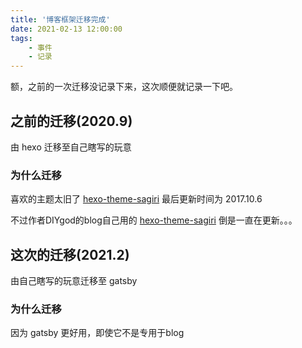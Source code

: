 ```yaml
---
title: '博客框架迁移完成'
date: 2021-02-13 12:00:00
tags: 
    - 事件
    - 记录
---
```


额，之前的一次迁移没记录下来，这次顺便就记录一下吧。  
<!--more-->

## 之前的迁移(2020.9)
由 hexo 迁移至自己瞎写的玩意  

### 为什么迁移
喜欢的主题太旧了 [hexo-theme-sagiri](https://github.com/DIYgod/hexo-theme-sagiri) 最后更新时间为 2017.10.6  

不过作者DIYgod的blog自己用的 [hexo-theme-sagiri](https://github.com/DIYgod/diygod.me/tree/master/themes/sagiri) 倒是一直在更新。。。    

## 这次的迁移(2021.2)
由自己瞎写的玩意迁移至 gatsby  

### 为什么迁移
因为 gatsby 更好用，即使它不是专用于blog  
